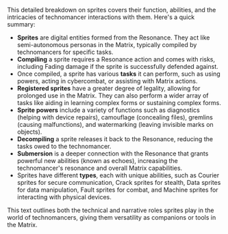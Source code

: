 This detailed breakdown on sprites covers their function, abilities, and the intricacies of technomancer interactions with them. Here's a quick summary:

- **Sprites** are digital entities formed from the Resonance. They act like semi-autonomous personas in the Matrix, typically compiled by technomancers for specific tasks.
- **Compiling** a sprite requires a Resonance action and comes with risks, including Fading damage if the sprite is successfully defended against.
- Once compiled, a sprite has various **tasks** it can perform, such as using powers, acting in cybercombat, or assisting with Matrix actions.
- **Registered sprites** have a greater degree of legality, allowing for prolonged use in the Matrix. They can also perform a wider array of tasks like aiding in learning complex forms or sustaining complex forms.
- **Sprite powers** include a variety of functions such as diagnostics (helping with device repairs), camouflage (concealing files), gremlins (causing malfunctions), and watermarking (leaving invisible marks on objects).
- **Decompiling** a sprite releases it back to the Resonance, reducing the tasks owed to the technomancer.
- **Submersion** is a deeper connection with the Resonance that grants powerful new abilities (known as echoes), increasing the technomancer's resonance and overall Matrix capabilities.
- Sprites have different **types**, each with unique abilities, such as Courier sprites for secure communication, Crack sprites for stealth, Data sprites for data manipulation, Fault sprites for combat, and Machine sprites for interacting with physical devices.

This text outlines both the technical and narrative roles sprites play in the world of technomancers, giving them versatility as companions or tools in the Matrix.
